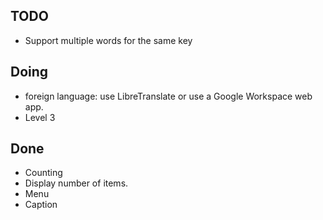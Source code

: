 

## TODO

- Support multiple words for the same key

## Doing

- foreign language: use LibreTranslate or use a Google Workspace web app.
- Level 3


## Done

- Counting
- Display number of items.
- Menu
- Caption